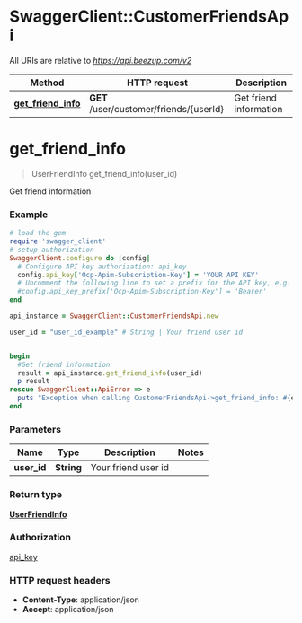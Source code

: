 # SwaggerClient::CustomerFriendsApi

All URIs are relative to *https://api.beezup.com/v2*

Method | HTTP request | Description
------------- | ------------- | -------------
[**get_friend_info**](CustomerFriendsApi.md#get_friend_info) | **GET** /user/customer/friends/{userId} | Get friend information


# **get_friend_info**
> UserFriendInfo get_friend_info(user_id)

Get friend information

### Example
```ruby
# load the gem
require 'swagger_client'
# setup authorization
SwaggerClient.configure do |config|
  # Configure API key authorization: api_key
  config.api_key['Ocp-Apim-Subscription-Key'] = 'YOUR API KEY'
  # Uncomment the following line to set a prefix for the API key, e.g. 'Bearer' (defaults to nil)
  #config.api_key_prefix['Ocp-Apim-Subscription-Key'] = 'Bearer'
end

api_instance = SwaggerClient::CustomerFriendsApi.new

user_id = "user_id_example" # String | Your friend user id


begin
  #Get friend information
  result = api_instance.get_friend_info(user_id)
  p result
rescue SwaggerClient::ApiError => e
  puts "Exception when calling CustomerFriendsApi->get_friend_info: #{e}"
end
```

### Parameters

Name | Type | Description  | Notes
------------- | ------------- | ------------- | -------------
 **user_id** | **String**| Your friend user id | 

### Return type

[**UserFriendInfo**](UserFriendInfo.md)

### Authorization

[api_key](../README.md#api_key)

### HTTP request headers

 - **Content-Type**: application/json
 - **Accept**: application/json



